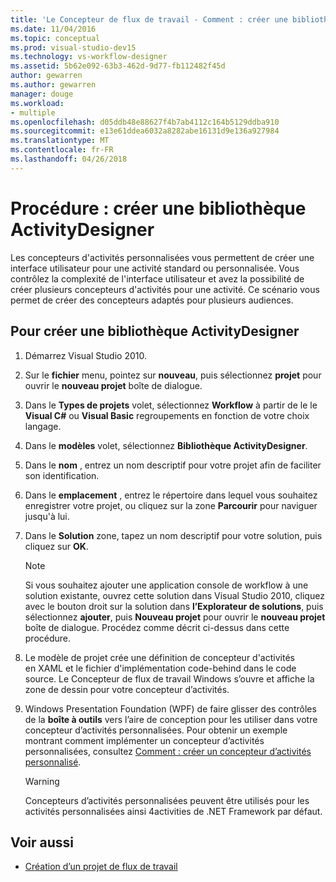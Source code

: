 ```yaml
---
title: 'Le Concepteur de flux de travail - Comment : créer une bibliothèque ActivityDesigner'
ms.date: 11/04/2016
ms.topic: conceptual
ms.prod: visual-studio-dev15
ms.technology: vs-workflow-designer
ms.assetid: 5b62e092-63b3-462d-9d77-fb112482f45d
author: gewarren
ms.author: gewarren
manager: douge
ms.workload:
- multiple
ms.openlocfilehash: d05ddb48e88627f4b7ab4112c164b5129ddba910
ms.sourcegitcommit: e13e61ddea6032a8282abe16131d9e136a927984
ms.translationtype: MT
ms.contentlocale: fr-FR
ms.lasthandoff: 04/26/2018
---
```

# <a name="how-to-create-an-activity-designer-library"></a>Procédure : créer une bibliothèque ActivityDesigner
Les concepteurs d'activités personnalisées vous permettent de créer une interface utilisateur pour une activité standard ou personnalisée. Vous contrôlez la complexité de l'interface utilisateur et avez la possibilité de créer plusieurs concepteurs d'activités pour une activité. Ce scénario vous permet de créer des concepteurs adaptés pour plusieurs audiences.

## <a name="to-create-an-activity-designer-library"></a>Pour créer une bibliothèque ActivityDesigner

1.  Démarrez Visual Studio 2010.

2.  Sur le **fichier** menu, pointez sur **nouveau**, puis sélectionnez **projet** pour ouvrir le **nouveau projet** boîte de dialogue.

3.  Dans le **Types de projets** volet, sélectionnez **Workflow** à partir de le le **Visual C#** ou **Visual Basic** regroupements en fonction de votre choix langage.

4.  Dans le **modèles** volet, sélectionnez **Bibliothèque ActivityDesigner**.

5.  Dans le **nom** , entrez un nom descriptif pour votre projet afin de faciliter son identification.

6.  Dans le **emplacement** , entrez le répertoire dans lequel vous souhaitez enregistrer votre projet, ou cliquez sur la zone **Parcourir** pour naviguer jusqu'à lui.

7.  Dans le **Solution** zone, tapez un nom descriptif pour votre solution, puis cliquez sur **OK**.

    > [!NOTE]
    > Si vous souhaitez ajouter une application console de workflow à une solution existante, ouvrez cette solution dans Visual Studio 2010, cliquez avec le bouton droit sur la solution dans **l’Explorateur de solutions**, puis sélectionnez **ajouter**, puis **Nouveau projet** pour ouvrir le **nouveau projet** boîte de dialogue. Procédez comme décrit ci-dessus dans cette procédure.

8.  Le modèle de projet crée une définition de concepteur d'activités en XAML et le fichier d'implémentation code-behind dans le code source. Le Concepteur de flux de travail Windows s’ouvre et affiche la zone de dessin pour votre concepteur d’activités.

9. Windows Presentation Foundation (WPF) de faire glisser des contrôles de la **boîte à outils** vers l’aire de conception pour les utiliser dans votre concepteur d’activités personnalisées.  Pour obtenir un exemple montrant comment implémenter un concepteur d’activités personnalisées, consultez [Comment : créer un concepteur d’activités personnalisé](/dotnet/framework/windows-workflow-foundation/how-to-create-a-custom-activity-designer).

    > [!WARNING]
    > Concepteurs d’activités personnalisées peuvent être utilisés pour les activités personnalisées ainsi 4activities de .NET Framework par défaut.

## <a name="see-also"></a>Voir aussi

- [Création d’un projet de flux de travail](../workflow-designer/creating-a-workflow-project.md)